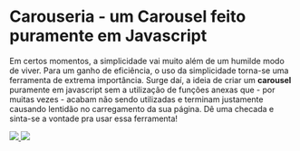 <h1><b>Carouseria</b> - um Carousel feito puramente em Javascript</h1>
<p>
    Em certos momentos, a simplicidade vai muito além de um humilde modo de viver. Para um ganho de eficiência, o uso da simplicidade torna-se uma ferramenta de extrema importância. Surge daí, a ideia de criar um <b>carousel</b> puramente em javascript sem a utilização de funções anexas que - por muitas vezes - acabam não sendo utilizadas e terminam justamente causando lentidão no carregamento da sua página. Dê uma checada e sinta-se a vontade pra usar essa ferramenta!
</p>
<p>
    <a href="https://creativecommons.org/licenses/by/4.0/">
        <img src="https://img.shields.io/badge/License-CC%20BY%204.0-lightgrey.svg"/>
    </a>
    <a href="https://twitter.com/arrobarrella">
        <img src="https://img.shields.io/badge/Author-%40arrobarrella-blue.svg"/>
    </a>
</p>